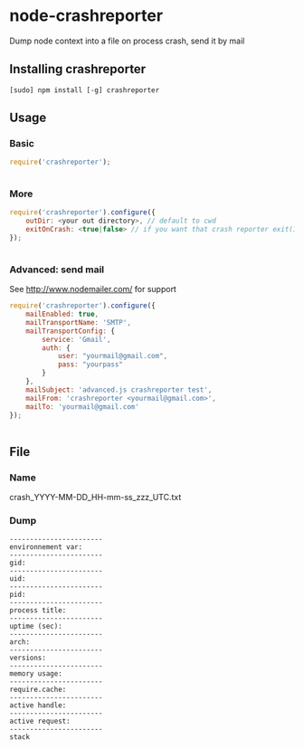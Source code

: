 node-crashreporter
==================

Dump node context into a file on process crash, send it by mail


## Installing crashreporter

```
[sudo] npm install [-g] crashreporter
```

## Usage
### Basic
```javascript
require('crashreporter');                               
		
```

### More
```javascript
require('crashreporter').configure({
	outDir: <your out directory>, // default to cwd
	exitOnCrash: <true|false> // if you want that crash reporter exit(1) for you, default to true
});
		
```

### Advanced: send mail
See http://www.nodemailer.com/ for support
```javascript
require('crashreporter').configure({
	mailEnabled: true,
	mailTransportName: 'SMTP',
	mailTransportConfig: {
		service: 'Gmail',
		auth: {
			user: "yourmail@gmail.com",
		    pass: "yourpass"
		}
	},
	mailSubject: 'advanced.js crashreporter test',
	mailFrom: 'crashreporter <yourmail@gmail.com>',
	mailTo: 'yourmail@gmail.com'
});                            
		
```

## File
### Name
crash_YYYY-MM-DD_HH-mm-ss_zzz_UTC.txt

### Dump
```
-----------------------
environnement var:
-----------------------
gid: 
-----------------------
uid: 
-----------------------
pid: 
-----------------------
process title: 
-----------------------
uptime (sec):
-----------------------
arch: 
-----------------------
versions:
-----------------------
memory usage:
-----------------------
require.cache:
-----------------------
active handle:
-----------------------
active request:
-----------------------
stack

```